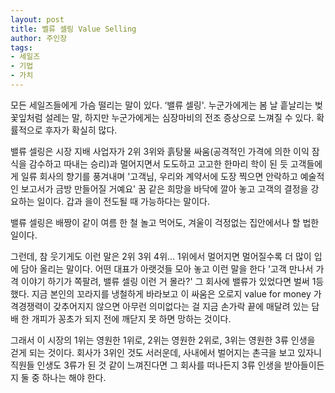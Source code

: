 ```yaml
---
layout: post
title: 벨류 셀링 Value Selling
author: 주인장
tags:
- 세일즈
- 기법
- 가치
---
```


모든 세일즈들에게 가슴 떨리는 말이 있다. ‘밸류 셀링'. 
누군가에게는 봄 날 흩날리는 벚꽃잎처럼 설레는 말, 
하지만 누군가에게는 심장마비의 전조 증상으로 느껴질 수 있다. 
확률적으로 후자가 확실히 많다.

밸류 셀링은 시장 지배 사업자가 2위 3위와 흙탕물 싸움(공격적인 
가격에 의한 이익 잠식을 감수하고 따내는 승리)과 멀어지면서 
도도하고 고고한 한마리 학이 된 듯 고객들에게 일류 회사의 
향기를 풍겨내며 '고객님, 우리와 계약서에 도장 찍으면 안락하고 
예술적인 보고서가 금방 만들어질 거예요' 꿈 같은 희망을 바닥에 깔아 
놓고 고객의 결정을 강요하는 일이다. 갑과 을이 전도될 때 가능하다는 말이다.

밸류 셀링은 배짱이 같이 여름 한 철 놀고 먹어도, 
겨울이 걱정없는 집안에서나 할 법한 일이다.

그런데, 참 웃기게도 이런 말은 2위 3위 4위... 
1위에서 멀어지면 멀어질수록 더 많이 입에 담아 올리는 말이다. 
어떤 대표가 아랫것들 모아 놓고 이런 말을 한다 
'고객 만나서 가격 이야기 하기가 쪽팔려, 밸류 셀링 이런 거 몰라?' 
그 회사에 밸류가 있었다면 벌써 1등했다. 
지금 본인의 꼬라지를 냉철하게 바라보고 이 싸움은 오로지 
value for money 가격경쟁력이 갖추어지지 않으면 아무런 의미없다는 
걸 지금 손가락 끝에 매달려 있는 담배 한 개피가 꽁초가 되지 전에 깨닫지 못 하면 망하는 것이다.

그래서 이 시장의 1위는 영원한 1위로, 2위는 영원한 2위로, 
3위는 영원한 3류 인생을 걷게 되는 것이다. 회사가 3위인 것도 서러운데, 
사내에서 벌어지는 촌극을 보고 있자니 직원들 인생도 3류가 된 것 같이 
느껴진다면 그 회사를 떠나든지 3류 인생을 받아들이든지 둘 중 하나는 해야 한다.